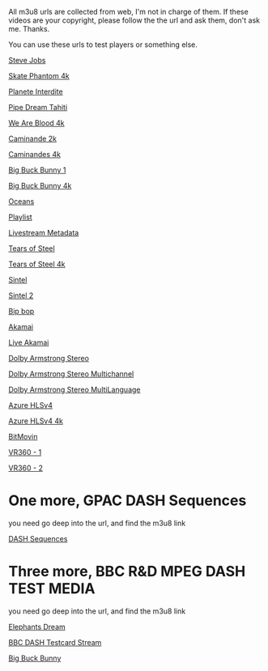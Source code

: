 All m3u8 urls are collected from web, I'm not in charge of them. If these videos are your copyright, please follow the the url and ask them, don't ask me. Thanks.

You can use these urls to test players or something else.

[Steve Jobs](http://qthttp.apple.com.edgesuite.net/1010qwoeiuryfg/sl.m3u8)

[Skate Phantom 4k](http://sample.vodobox.com/skate_phantom_flex_4k/skate_phantom_flex_4k.m3u8)

[Planete Interdite](http://sample.vodobox.com/planete_interdite_hevc/planete_interdite_hevc.m3u8)

[Pipe Dream Tahiti](http://sample.vodobox.com/pipe_dream_tahiti/pipe_dream_tahiti.m3u8)

[We Are Blood 4k](http://sample.vodobox.com/we_are_blood_4k/we_are_blood_4k.m3u8)

[Caminande 2k](http://sample.vodobox.com/caminandes_3_2k/caminandes_3_2k.m3u8)

[Caminandes 4k](http://sample.vodobox.com/caminandes_1_4k/caminandes_1_4k.m3u8)

[Big Buck Bunny 1](https://multiplatform-f.akamaihd.net/i/multi/will/bunny/big_buck_bunny_,640x360_400,640x360_700,640x360_1000,950x540_1500,.f4v.csmil/master.m3u8)

[Big Buck Bunny 4k](http://sample.vodobox.com/big_buck_bunny_4k/big_buck_bunny_4k.m3u8)

[Oceans](http://playertest.longtailvideo.com/adaptive/oceans_aes/oceans_aes.m3u8)

[Playlist](http://playertest.longtailvideo.com/adaptive/captions/playlist.m3u8)

[Livestream Metadata](http://playertest.longtailvideo.com/adaptive/wowzaid3/playlist.m3u8)

[Tears of Steel](http://demo.unified-streaming.com/video/tears-of-steel/tears-of-steel.ism/.m3u8)

[Tears of Steel 4k](http://content.jwplatform.com/manifests/vM7nH0Kl.m3u8)

[Sintel](https://multiplatform-f.akamaihd.net/i/multi/april11/sintel/sintel-hd_,512x288_450_b,640x360_700_b,768x432_1000_b,1024x576_1400_m,.mp4.csmil/master.m3u8)

[Sintel 2](https://bitdash-a.akamaihd.net/content/sintel/hls/playlist.m3u8)

[Bip bop](https://devstreaming-cdn.apple.com/videos/streaming/examples/img_bipbop_adv_example_fmp4/master.m3u8)

[Akamai](https://cph-p2p-msl.akamaized.net/hls/live/2000341/test/master.m3u8)

[Live Akamai](https://moctobpltc-i.akamaihd.net/hls/live/571329/eight/playlist.m3u8)

[Dolby Armstrong Stereo](http://d3rlna7iyyu8wu.cloudfront.net/skip_armstrong/skip_armstrong_stereo_subs.m3u8)

[Dolby Armstrong Stereo Multichannel](http://d3rlna7iyyu8wu.cloudfront.net/skip_armstrong/skip_armstrong_multichannel_subs.m3u8)

[Dolby Armstrong Stereo MultiLanguage](http://d3rlna7iyyu8wu.cloudfront.net/skip_armstrong/skip_armstrong_multi_language_subs.m3u8)

[Azure HLSv4](http://amssamples.streaming.mediaservices.windows.net/91492735-c523-432b-ba01-faba6c2206a2/AzureMediaServicesPromo.ism/manifest(format=m3u8-aapl))

[Azure HLSv4 4k](http://amssamples.streaming.mediaservices.windows.net/634cd01c-6822-4630-8444-8dd6279f94c6/CaminandesLlamaDrama4K.ism/manifest(format=m3u8-aapl))

[BitMovin](https://bitdash-a.akamaihd.net/content/MI201109210084_1/m3u8s/f08e80da-bf1d-4e3d-8899-f0f6155f6efa.m3u8)

[VR360 - 1](https://bitmovin-a.akamaihd.net/content/playhouse-vr/m3u8s/105560.m3u8)

[VR360 - 2](https://bitmovin-a.akamaihd.net/content/playhouse-vr/mpds/105560.mpd)


# One more, GPAC DASH Sequences

you need go deep into the url, and find the m3u8 link

[DASH Sequences](https://github.com/gpac/gpac/wiki/DASH-Sequences)

# Three more, BBC R&D MPEG DASH TEST MEDIA

you need go deep into the url, and find the m3u8 link

[Elephants Dream](http://rdmedia.bbc.co.uk/dash/ondemand/elephants_dream/)

[BBC DASH Testcard Stream](http://rdmedia.bbc.co.uk/dash/ondemand/testcard/)

[Big Buck Bunny](http://rdmedia.bbc.co.uk/dash/ondemand/bbb/)


